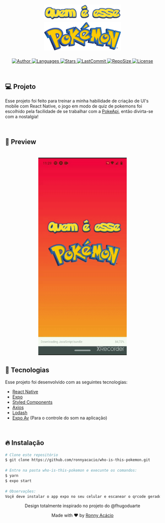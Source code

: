 <h1 align="center">
  <img alt="Who is this pokemon" title="#delicinha" src=".github/title.png" width="250px" />
  <br/>
  <img alt="Who is this pokemon" title="#delicinha" src=".github/pokemon-logo.png" width="250px" />
</h1>

<p align="center">
  <a href="https://github.com/ronnyacacio">
    <img alt="Author" src="https://img.shields.io/badge/author-ronnyacacio-F50045?style=flat-square">
  </a>

  <a href="#">
    <img alt="Languages" src="https://img.shields.io/github/languages/count/ronnyacacio/who-is-this-pokemon?color=F50045&style=flat-square">
  </a>

  <a href="https://github.com/ronnyacacio/who-is-this-pokemon/stargazers">
    <img alt="Stars" src="https://img.shields.io/github/stars/ronnyacacio/who-is-this-pokemon?color=F50045&style=flat-square">
  </a>

  <a href="https://github.com/ronnyacacio/who-is-this-pokemon/commits/master">
    <img alt="LastCommit" src="https://img.shields.io/github/last-commit/ronnyacacio/who-is-this-pokemon?color=F50045&style=flat-square">
  </a>

  <a href="#">
    <img alt="RepoSize" src="https://img.shields.io/github/repo-size/ronnyacacio/who-is-this-pokemon?color=F50045&style=flat-square">
  </a>

  <a href="https://github.com/ronnyacacio/who-is-this-pokemon/blob/master/LICENSE.md">
    <img alt="License" src="https://img.shields.io/badge/license-MIT-brightgreen?color=F50045&style=flat-square">
  </a>
</p>

<br />

## 💻 Projeto

Esse projeto foi feito para treinar a minha habilidade de criação de UI's mobile com React Native, o jogo em modo de quiz de pokemons foi escolhido pela facilidade de se trabalhar com a [PokeApi](https://pokeapi.co), então divirta-se com a nostalgia!

<br />

## 📱 Preview

<h1 align="center">
    <img src=".github/pokemon.gif" />
</h1>

## 🚀 Tecnologias

Esse projeto foi desenvolvido com as seguintes tecnologias:

- [React Native](https://facebook.github.io/react-native/)
- [Expo](https://expo.io/)
- [Styled Components](https://styled-components.com/)
- [Axios](https://github.com/axios/axios)
- [Lodash](https://lodash.com/)
- [Expo Av](https://docs.expo.io/versions/latest/sdk/av/) (Para o controle do som na aplicação)

<br />

## 🔥 Instalação

```bash
# Clone este repositório
$ git clone https://github.com/ronnyacacio/who-is-this-pokemon.git

# Entre na pasta who-is-this-pokemon e execunte os comandos:
$ yarn
$ expo start

# Observações:
Voçê deve instalar o app expo no seu celular e escanear o qrcode gerado
```

<p align="center">Design totalmente inspirado no projeto do @fhugoduarte</p>

<p align="center">
  Made with ❤ by <a href="https://www.linkedin.com/in/ronnyacacio/"> Ronny Acácio </a>
</p>
